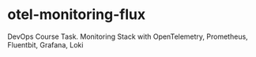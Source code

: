 # otel-monitoring-flux
DevOps Course Task. Monitoring Stack with OpenTelemetry, Prometheus, Fluentbit, Grafana, Loki
